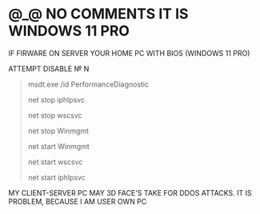 # @_@ NO COMMENTS IT IS WINDOWS 11 PRO 

IF FIRWARE ON SERVER YOUR HOME PC WITH BIOS (WINDOWS 11 PRO)

ATTEMPT DISABLE № N

> msdt.exe    /id    PerformanceDiagnostic
> 
> net    stop    iphlpsvc
> 
> net    stop    wscsvc
> 
> net    stop    Winmgmt
> 
> net    start    Winmgmt
> 
> net    start    wscsvc
> 
> net    start    iphlpsvc


MY CLIENT-SERVER PC MAY 3D FACE'S TAKE FOR DDOS ATTACKS. IT IS PROBLEM, BECAUSE I AM USER OWN PC
